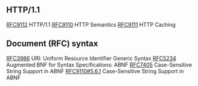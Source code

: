 ## HTTP/1.1
[RFC9112](https://datatracker.ietf.org/doc/html/rfc9112) HTTP/1.1
[RFC9110](https://datatracker.ietf.org/doc/html/rfc9110) HTTP Semantics
[RFC9111](https://datatracker.ietf.org/doc/html/rfc9111) HTTP Caching 

## Document (RFC) syntax
[RFC3986](https://datatracker.ietf.org/doc/html/rfc3986) URI: Uniform Resource Identifier Generic Syntax 
[RFC5234](https://datatracker.ietf.org/doc/html/rfc5234) Augmented BNF for Syntax Specifications: ABNF
[RFC7405](https://datatracker.ietf.org/doc/html/rfc7405) Case-Sensitive String Support in ABNF
[RFC9110#5.6.1](https://datatracker.ietf.org/doc/html/rfc9110#name-lists-rule-abnf-extension) Case-Sensitive String Support in ABNF

